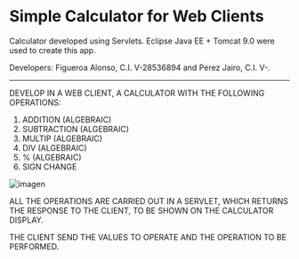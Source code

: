 # Simple Calculator for Web Clients

Calculator developed using Servlets. Eclipse Java EE + Tomcat 9.0 were used to create this app.

Developers: Figueroa Alonso, C.I. V-28536894 and Perez Jairo, C.I. V-.

---

DEVELOP IN A WEB CLIENT, A CALCULATOR WITH THE FOLLOWING OPERATIONS:
1. ADDITION (ALGEBRAIC)
2. SUBTRACTION (ALGEBRAIC)
3. MULTIP (ALGEBRAIC)
4. DIV (ALGEBRAIC)
5. % (ALGEBRAIC)
5. SIGN CHANGE


![imagen](https://user-images.githubusercontent.com/65868683/161893844-e9f142cd-85d7-4ec2-a124-2e7eb7f0583b.png)


ALL THE OPERATIONS ARE CARRIED OUT IN A SERVLET, WHICH RETURNS THE RESPONSE TO THE CLIENT, TO BE SHOWN ON THE CALCULATOR DISPLAY.

THE CLIENT SEND THE VALUES TO OPERATE AND THE OPERATION TO BE PERFORMED.
